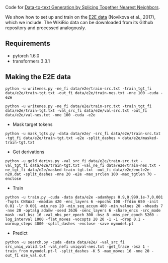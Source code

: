 Code for [Data-to-text Generation by Splicing Together Nearest Neighbors](https://arxiv.org/pdf/2101.08248.pdf).

We show how to set up and train on the [E2E data](https://github.com/tuetschek/e2e-dataset) (Novikova et al., 2017), which we include. The WikiBio data can be downloaded from its Github repository and processed analogously.

## Requirements
- pytorch 1.6.0
- transformers 3.3.1

## Making the E2E data

```
python -u writenes.py -ne_fi data/e2e/train-src.txt -train_tgt_fi data/e2e/train-tgt.txt -out_fi data/e2e/train-nes.txt -nne 100 -cuda -e2e
```

```
python -u writenes.py -ne_fi data/e2e/train-src.txt -train_tgt_fi data/e2e/train-tgt.txt -val_src_fi data/e2e/val-src.txt -out_fi data/e2e/val-nes.txt -nne 100 -cuda -e2e
```

- Mask target tokens
```
python -u mask_tgts.py -data data/e2e/ -src_fi data/e2e/train-src.txt -tgt_fi data/e2e/train-tgt.txt -e2e -split_dashes > data/e2e/masked-train-tgt.txt
```

- Get derivations
```
python -u gold_derivs.py -val_src_fi data/e2e/train-src.txt -val_tgt_fi data/e2e/train-tgt.txt -val_ne_fi data/e2e/train-nes.txt -ne_tgt_fi data/e2e/masked-train-tgt.txt -out_fi data/e2e/encle2e-n20.dat -split_dashes -nne 20 -e2e -max_srclen 100 -max_tgtlen 70 -enclose
```

- Train
```
python -u train.py -cuda -data data/e2e -adamhyps 0.9,0.999,1e-7,0.001 -Topts CNSWx2 -embdim 420 -enc_layers 6 -epochs 100 -ffdim 650 -init 0.01 -lr 0.001 -min_nes 20 -min_seq_accum 400 -min_valnes 20 -nheads 7 -nne 20 -optalg adamw -seed 3636 -senc_layers 6 -share_encs -src_mode mask -val_bsz 16 -val_mbs_per_epoch 300 -bsz 8 -mbs_per_epoch 5260 -log_interval 1000 -flat_moves -vocopts 20 20 -1 -1 -drop 0.1 -warmup_steps 4000 -split_dashes -enclose -save mymodel.pt
```

- Predict

```
python -u search.py -cuda -data data/e2e/ -val_src_fi src_uniq_valid.txt -val_nefi uniqval-nes.txt -get_trace -bsz 1 -train_from mymodel.pt-l -split_dashes -K 5 -max_moves 16 -nne 20 -out_fi e2e_val.out
```
